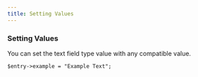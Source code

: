 ```yaml
---
title: Setting Values 
---
```


### Setting Values

You can set the text field type value with any compatible value.

    $entry->example = "Example Text";
